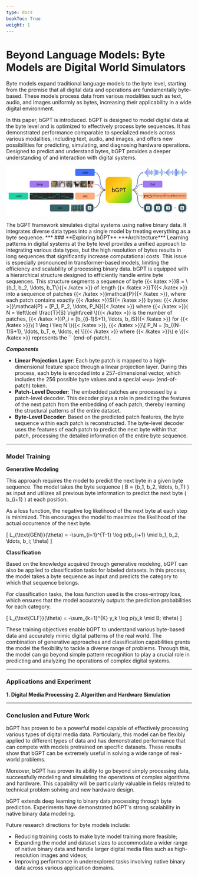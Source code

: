 ```yaml
---
type: docs
bookToc: True
weight: 1
---
```


# **Beyond Language Models: Byte Models are Digital World Simulators**

Byte models expand traditional language models to the byte level, starting from the premise that all digital data and operations are fundamentally byte-based. These models process data from various modalities such as text, audio, and images uniformly as bytes, increasing their applicability in a wide digital environment.

In this paper, bGPT is introduced. bGPT is designed to model digital data at the byte level and is optimized to effectively process byte sequences. It has demonstrated performance comparable to specialized models across various modalities, including text, audio, and images, and offers new possibilities for predicting, simulating, and diagnosing hardware operations. Designed to predict and understand bytes, bGPT provides a deeper understanding of and interaction with digital systems.
<p align="center">
    <img src=framework.JPG width="800"> 
</p>
The bGPT framework simulates digital systems using native binary data. It integrates diverse data types into a single model by treating everything as a byte sequence.
***
### **Exploring bGPT**
***Architecture*** 
Learning patterns in digital systems at the byte level provides a unified approach to integrating various data types, but the high resolution of bytes results in long sequences that significantly increase computational costs. This issue is especially pronounced in transformer-based models, limiting the efficiency and scalability of processing binary data.
bGPT is equipped with a hierarchical structure designed to efficiently handle entire byte sequences. This structure segments a sequence of byte 
{{< katex >}}B = \{b_1, b_2, \ldots, b_T\}{{< /katex >}} of length {{< /katex >}}T{{< /katex >}} into a sequence of patches {{< /katex >}}mathcal{P}{{< /katex >}}, where each patch contains exactly {{< /katex >}}S{{< /katex >}} bytes:
{{< /katex >}}\mathcal{P} = [P_1, P_2, \ldots, P_N]{{< /katex >}} where {{< /katex >}}( N = \left\lceil \frac{T}{S} \right\rceil \){{< /katex >}} is the number of patches,
{{< /katex >}}P_i = [b_{(i-1)S+1}, \ldots, b_iS]{{< /katex >}} for {{< /katex >}}\( 1 \leq i \leq N \){{< /katex >}}, {{< /katex >}}\[ P_N = [b_{(N-1)S+1}, \ldots, b_T, e, \ldots, e] \]{{< /katex >}} where {{< /katex >}}\( e \{{< /katex >}} represents the `<eop>` (end-of-patch).

***Components***
- **Linear Projection Layer**: Each byte patch is mapped to a high-dimensional feature space through a linear projection layer. During this process, each byte is encoded into a 257-dimensional vector, which includes the 256 possible byte values and a special `<eop>` (end-of-patch) token.
- **Patch-Level Decoder**: The embedded patches are processed by a patch-level decoder. This decoder plays a role in predicting the features of the next patch from the embedding of each patch, thereby learning the structural patterns of the entire dataset.
- **Byte-Level Decoder**: Based on the predicted patch features, the byte sequence within each patch is reconstructed. The byte-level decoder uses the features of each patch to predict the next byte within that patch, processing the detailed information of the entire byte sequence.
***
### Model Training
**Generative Modeling**

This approach requires the model to predict the next byte in a given byte sequence. The model takes the byte sequence \( B = \{b_1, b_2, \ldots, b_T\} \) as input and utilizes all previous byte information to predict the next byte \( b_{i+1} \) at each position.

As a loss function, the negative log likelihood of the next byte at each step is minimized. This encourages the model to maximize the likelihood of the actual occurrence of the next byte.

\[ L_{\text{GEN}}(\theta) = -\sum_{i=1}^{T-1} \log p(b_{i+1} \mid b_1, b_2, \ldots, b_i; \theta) \]

**Classification**

Based on the knowledge acquired through generative modeling, bGPT can also be applied to classification tasks for labeled datasets. In this process, the model takes a byte sequence as input and predicts the category to which that sequence belongs.

For classification tasks, the loss function used is the cross-entropy loss, which ensures that the model accurately outputs the prediction probabilities for each category.

\[ L_{\text{CLF}}(\theta) = -\sum_{k=1}^{K} y_k \log p(y_k \mid B; \theta) \]

These training objectives enable bGPT to understand various byte-based data and accurately mimic digital patterns of the real world. The combination of generative approaches and classification capabilities grants the model the flexibility to tackle a diverse range of problems. Through this, the model can go beyond simple pattern recognition to play a crucial role in predicting and analyzing the operations of complex digital systems.
***
### Applications and Experiment 
**1. Digital Media Processing**
**2. Algorithm and Hardware Simulation**
***
### Conclusion and Future Work 

bGPT has proven to be a powerful model capable of effectively processing various types of digital media data. Particularly, this model can be flexibly applied to different types of data and has demonstrated performance that can compete with models pretrained on specific datasets. These results show that bGPT can be extremely useful in solving a wide range of real-world problems.

Moreover, bGPT has proven its ability to go beyond simply processing data, successfully modeling and simulating the operations of complex algorithms and hardware. This capability will be particularly valuable in fields related to technical problem solving and new hardware design.

bGPT extends deep learning to binary data processing through byte prediction. Experiments have demonstrated bGPT's strong scalability in native binary data modeling.

Future research directions for byte models include:

- Reducing training costs to make byte model training more feasible;
- Expanding the model and dataset sizes to accommodate a wider range of native binary data and handle larger digital media files such as high-resolution images and videos;
- Improving performance in underexplored tasks involving native binary data across various application domains.


